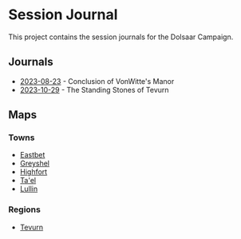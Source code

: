 # Session Journal

This project contains the session journals for the Dolsaar Campaign.

## Journals
- [2023-08-23](2023-08-23.md) - Conclusion of VonWitte's Manor
- [2023-10-29](2023-10-29.md) - The Standing Stones of Tevurn

## Maps

### Towns
- [Eastbet](https://inkarnate.com/m/vlodAA-eastbet/)
- [Greyshel](https://inkarnate.com/m/yjxvre-greyshel/)
- [Highfort](https://inkarnate.com/m/x8N8Ny-highfort/)
- [Ta'el](https://inkarnate.com/m/yjQLRr-tael/)
- [Lullin](https://inkarnate.com/m/wDqEZQ-lullin/)

### Regions
- [Tevurn](https://inkarnate.com/m/XoJ8zw-tevurn/)

